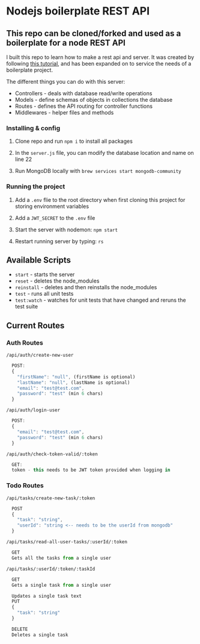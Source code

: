# Nodejs boilerplate REST API

## This repo can be cloned/forked and used as a boilerplate for a node REST API

I built this repo to learn how to make a rest api and server. It was created by following [this tutorial](https://www.codementor.io/olatundegaruba/nodejs-restful-apis-in-10-minutes-q0sgsfhbd), and has been expanded on to service the needs of a boilerplate project.

The different things you can do with this server:

- Controllers - deals with database read/write operations
- Models - define schemas of objects in collections the database
- Routes - defines the API routing for controller functions
- Middlewares - helper files and methods

### Installing & config

1. Clone repo and run `npm i` to install all packages

2. In the `server.js` file, you can modify the database location and name on line 22

3. Run MongoDB locally with `brew services start mongodb-community`

### Running the project

1. Add a `.env` flie to the root directory when first cloning this project for storing environment variables

2. Add a `JWT_SECRET` to the `.env` file

3. Start the server with nodemon: `npm start`

4. Restart running server by typing: `rs`

## Available Scripts

- `start` - starts the server
- `reset` - deletes the node_modules
- `reinstall` - deletes and then reinstalls the node_modules
- `test` - runs all unit tests
- `test:watch` - watches for unit tests that have changed and reruns the test suite

## Current Routes

### Auth Routes

`/api/auth/create-new-user`

```javascript
  POST:
  {
    "firstName": "null", (firstName is optional)
    "lastName": "null", (lastName is optional)
    "email": "test@test.com",
    "password": "test" (min 6 chars)
  }
```

`/api/auth/login-user`

```javascript
  POST:
  {
    "email": "test@test.com",
    "password": "test" (min 6 chars)
  }
```

`/api/auth/check-token-valid/:token`

```javascript
  GET:
  token - this needs to be JWT token provided when logging in
```

### Todo Routes

`/api/tasks/create-new-task/:token`

```javascript
  POST
  {
    "task": "string",
    "userId": "string <-- needs to be the userId from mongodb"
  }
```

`/api/tasks/read-all-user-tasks/:userId/:token`

```javascript
  GET
  Gets all the tasks from a single user
```

`/api/tasks/:userId/:token/:taskId`

```javascript
  GET
  Gets a single task from a single user
```

```javascript
  Updates a single task text
  PUT
  {
    "task": "string"
  }
```

```javascript
  DELETE
  Deletes a single task
```
